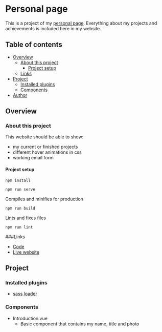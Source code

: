 # Personal page

This is a project of my [personal page](#). Everything about my projects 
and achievements is included here in my website.

## Table of contents 
- [Overview](#overview)
  - [About this project](#about-this-project)
    - [Project setup](#project-setup)
  - [Links](#links)
- [Project](#project)
  - [Installed plugins](#installed-plugins)
  - [Components](#components)
- [Author](#author)

## Overview
### About this project
This website should be able to show:
- my current or finished projects
- different hover animations in css
- working email form

#### Project setup
```
npm install
```
```
npm run serve
```
Compiles and minifies for production
```
npm run build
```
Lints and fixes files
```
npm run lint
```

###Links
- [Code](https://github.com/slothmast3r/personal-page-new)
- [Live website](#)

## Project
### Installed plugins
- [sass loader](https://www.npmjs.com/package/sass-loader) 
### Components

- Introduction.vue
  - Basic component that contains my name, title and photo 
